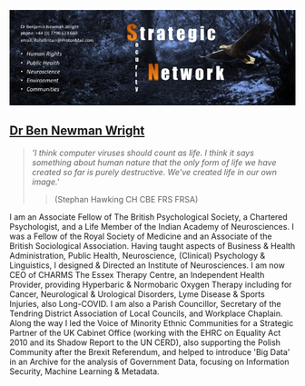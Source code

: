 ![Logo](https://github.com/arsnetavark/Site/blob/gh-pages/WebsiteBanner.jpg)

## [**Dr Ben Newman Wright**](https://arsnetavark.wordpress.com)
>*'I think computer viruses should count as life. I think it says something about human nature that the only form of life we have created so far is purely destructive. We've created life in our own image.'*
>
>>(Stephan Hawking CH CBE FRS FRSA)

I am an Associate Fellow of The British Psychological Society, a Chartered Psychologist, and a Life Member of the Indian Academy of Neurosciences. I was a Fellow of the Royal Society of Medicine and an Associate of the British Sociological Association. Having taught aspects of Business & Health Administration, Public Health, Neuroscience, (Clinical) Psychology & Linguistics, I designed & Directed an Institute of Neurosciences. I am now CEO of CHARMS The Essex Therapy Centre, an Independent Health Provider, providing Hyperbaric & Normobaric Oxygen Therapy including for Cancer, Neurological & Urological Disorders, Lyme Disease & Sports Injuries, also Long-COVID. I am also a Parish Councillor, Secretary of the Tendring District Association of Local Councils, and Workplace Chaplain. Along the way I led the Voice of Minority Ethnic Communities for a Strategic Partner of the UK Cabinet Office (working with the EHRC on Equality Act 2010 and its Shadow Report to the UN CERD), also supporting the Polish Community after the Brexit Referendum, and helped to introduce 'Big Data' in an Archive for the analysis of Government Data, focusing on Information Security, Machine Learning & Metadata.
